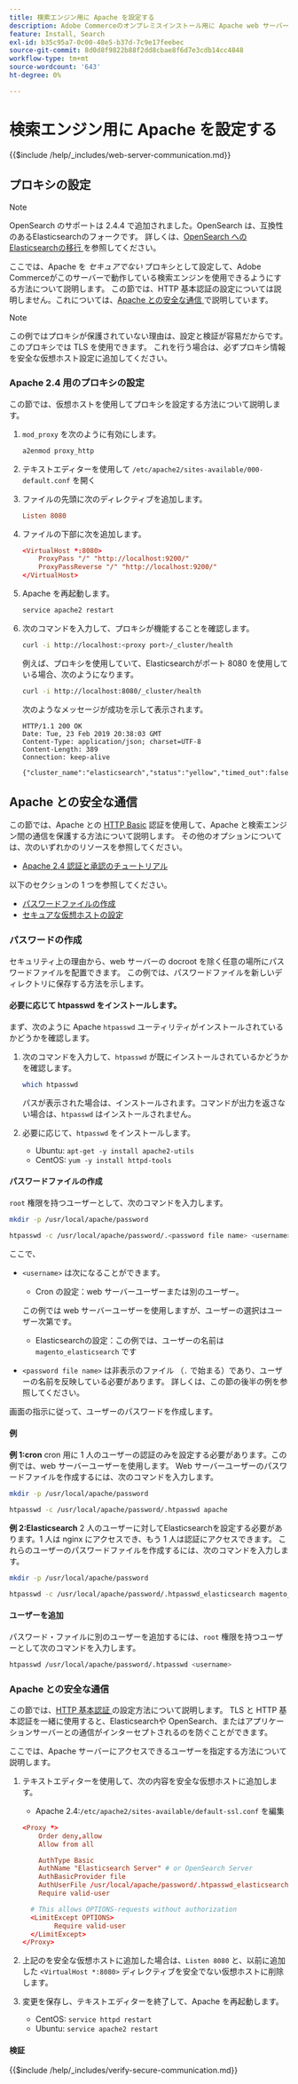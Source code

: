 ```yaml
---
title: 検索エンジン用に Apache を設定する
description: Adobe Commerceのオンプレミスインストール用に Apache web サーバーで検索エンジンを設定するには、次の手順に従います。
feature: Install, Search
exl-id: b35c95a7-0c00-48e5-b37d-7c9e17feebec
source-git-commit: 8d0d8f9822b88f2dd8cbae8f6d7e3cdb14cc4848
workflow-type: tm+mt
source-wordcount: '643'
ht-degree: 0%

---
```


# 検索エンジン用に Apache を設定する

{{$include /help/_includes/web-server-communication.md}}

## プロキシの設定

>[!NOTE]
>
>OpenSearch のサポートは 2.4.4 で追加されました。OpenSearch は、互換性のあるElasticsearchのフォークです。 詳しくは、[OpenSearch へのElasticsearchの移行 ](../../../upgrade/prepare/opensearch-migration.md) を参照してください。

ここでは、Apache を *セキュアでない* プロキシとして設定して、Adobe Commerceがこのサーバーで動作している検索エンジンを使用できるようにする方法について説明します。 この節では、HTTP 基本認証の設定については説明しません。これについては、[Apache との安全な通信 ](#secure-communication-with-apache) で説明しています。

>[!NOTE]
>
>この例ではプロキシが保護されていない理由は、設定と検証が容易だからです。 このプロキシでは TLS を使用できます。 これを行う場合は、必ずプロキシ情報を安全な仮想ホスト設定に追加してください。

### Apache 2.4 用のプロキシの設定

この節では、仮想ホストを使用してプロキシを設定する方法について説明します。

1. `mod_proxy` を次のように有効にします。

   ```bash
   a2enmod proxy_http
   ```

1. テキストエディターを使用して `/etc/apache2/sites-available/000-default.conf` を開く
1. ファイルの先頭に次のディレクティブを追加します。

   ```conf
   Listen 8080
   ```

1. ファイルの下部に次を追加します。

   ```conf
   <VirtualHost *:8080>
       ProxyPass "/" "http://localhost:9200/"
       ProxyPassReverse "/" "http://localhost:9200/"
   </VirtualHost>
   ```

1. Apache を再起動します。

   ```bash
   service apache2 restart
   ```

1. 次のコマンドを入力して、プロキシが機能することを確認します。

   ```bash
   curl -i http://localhost:<proxy port>/_cluster/health
   ```

   例えば、プロキシを使用していて、Elasticsearchがポート 8080 を使用している場合、次のようになります。

   ```bash
   curl -i http://localhost:8080/_cluster/health
   ```

   次のようなメッセージが成功を示して表示されます。

   ```terminal
   HTTP/1.1 200 OK
   Date: Tue, 23 Feb 2019 20:38:03 GMT
   Content-Type: application/json; charset=UTF-8
   Content-Length: 389
   Connection: keep-alive
   
   {"cluster_name":"elasticsearch","status":"yellow","timed_out":false,"number_of_nodes":1,"number_of_data_nodes":1,"active_primary_shards":5,"active_shards":5,"relocating_shards":0,"initializing_shards":0,"unassigned_shards":5,"delayed_unassigned_shards":0,"number_of_pending_tasks":0,"number_of_in_flight_fetch":0,"task_max_waiting_in_queue_millis":0,"active_shards_percent_as_number":50.0}
   ```

## Apache との安全な通信

この節では、Apache との [HTTP Basic](https://datatracker.ietf.org/doc/html/rfc2617) 認証を使用して、Apache と検索エンジン間の通信を保護する方法について説明します。 その他のオプションについては、次のいずれかのリソースを参照してください。

* [Apache 2.4 認証と承認のチュートリアル ](https://httpd.apache.org/docs/2.4/howto/auth.html)

以下のセクションの 1 つを参照してください。

* [パスワードファイルの作成](#create-a-password)
* [セキュアな仮想ホストの設定](#secure-communication-with-apache)

### パスワードの作成

セキュリティ上の理由から、web サーバーの docroot を除く任意の場所にパスワードファイルを配置できます。 この例では、パスワードファイルを新しいディレクトリに保存する方法を示します。

#### 必要に応じて htpasswd をインストールします。

まず、次のように Apache `htpasswd` ユーティリティがインストールされているかどうかを確認します。

1. 次のコマンドを入力して、`htpasswd` が既にインストールされているかどうかを確認します。

   ```bash
   which htpasswd
   ```

   パスが表示された場合は、インストールされます。コマンドが出力を返さない場合は、`htpasswd` はインストールされません。

1. 必要に応じて、`htpasswd` をインストールします。

   * Ubuntu: `apt-get -y install apache2-utils`
   * CentOS: `yum -y install httpd-tools`

#### パスワードファイルの作成

`root` 権限を持つユーザーとして、次のコマンドを入力します。

```bash
mkdir -p /usr/local/apache/password
```

```bash
htpasswd -c /usr/local/apache/password/.<password file name> <username>
```

ここで、

* `<username>` は次になることができます。

   * Cron の設定：web サーバーユーザーまたは別のユーザー。

  この例では web サーバーユーザーを使用しますが、ユーザーの選択はユーザー次第です。

   * Elasticsearchの設定：この例では、ユーザーの名前は `magento_elasticsearch` です

* `<password file name>` は非表示のファイル （`.` で始まる）であり、ユーザーの名前を反映している必要があります。 詳しくは、この節の後半の例を参照してください。

画面の指示に従って、ユーザーのパスワードを作成します。

#### 例

**例 1:cron**
cron 用に 1 人のユーザーの認証のみを設定する必要があります。この例では、web サーバーユーザーを使用します。 Web サーバーユーザーのパスワードファイルを作成するには、次のコマンドを入力します。

```bash
mkdir -p /usr/local/apache/password
```

```bash
htpasswd -c /usr/local/apache/password/.htpasswd apache
```

**例 2:Elasticsearch**
2 人のユーザーに対してElasticsearchを設定する必要があります。1 人は nginx にアクセスでき、もう 1 人は認証にアクセスできます。 これらのユーザーのパスワードファイルを作成するには、次のコマンドを入力します。

```bash
mkdir -p /usr/local/apache/password
```

```bash
htpasswd -c /usr/local/apache/password/.htpasswd_elasticsearch magento_elasticsearch
```

#### ユーザーを追加

パスワード・ファイルに別のユーザーを追加するには、`root` 権限を持つユーザーとして次のコマンドを入力します。

```bash
htpasswd /usr/local/apache/password/.htpasswd <username>
```

### Apache との安全な通信

この節では、[HTTP 基本認証 ](https://httpd.apache.org/docs/2.2/howto/auth.html) の設定方法について説明します。 TLS と HTTP 基本認証を一緒に使用すると、Elasticsearchや OpenSearch、またはアプリケーションサーバーとの通信がインターセプトされるのを防ぐことができます。

ここでは、Apache サーバーにアクセスできるユーザーを指定する方法について説明します。

1. テキストエディターを使用して、次の内容を安全な仮想ホストに追加します。

   * Apache 2.4:`/etc/apache2/sites-available/default-ssl.conf` を編集

   ```conf
   <Proxy *>
       Order deny,allow
       Allow from all
   
       AuthType Basic
       AuthName "Elasticsearch Server" # or OpenSearch Server
       AuthBasicProvider file
       AuthUserFile /usr/local/apache/password/.htpasswd_elasticsearch
       Require valid-user
   
     # This allows OPTIONS-requests without authorization
     <LimitExcept OPTIONS>
           Require valid-user
     </LimitExcept>
   </Proxy>
   ```

1. 上記のを安全な仮想ホストに追加した場合は、`Listen 8080` と、以前に追加した `<VirtualHost *:8080>` ディレクティブを安全でない仮想ホストに削除します。

1. 変更を保存し、テキストエディターを終了して、Apache を再起動します。

   * CentOS: `service httpd restart`
   * Ubuntu: `service apache2 restart`

#### 検証

{{$include /help/_includes/verify-secure-communication.md}}
